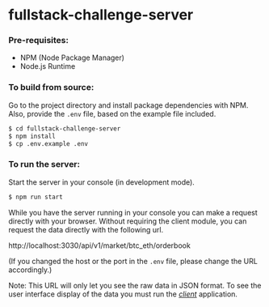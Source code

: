 # fullstack-challenge-server

### Pre-requisites:

* NPM (Node Package Manager)
* Node.js Runtime

### To build from source:

Go to the project directory and install package dependencies with NPM. Also, provide the `.env` file, based on the example file included.

```sh
$ cd fullstack-challenge-server
$ npm install
$ cp .env.example .env
```

### To run the server:

Start the server in your console (in development mode).

```sh
$ npm run start
```

While you have the server running in your console you can make a request directly with your browser. Without requiring the client module, you can request the data directly with the following url.

http://localhost:3030/api/v1/market/btc_eth/orderbook

 (If you changed the host or the port in the `.env` file, please change the URL accordingly.)

Note: This URL will only let you see the raw data in JSON format. To see the user interface display of the data you must run the *[client](../fullstack-challenge-client)* application.